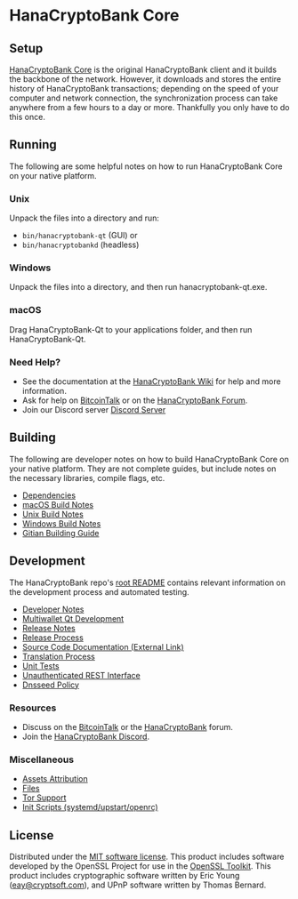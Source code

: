 HanaCryptoBank Core
=============

Setup
---------------------
[HanaCryptoBank Core](http://hanacryptobank.org/wallet) is the original HanaCryptoBank client and it builds the backbone of the network. However, it downloads and stores the entire history of HanaCryptoBank transactions; depending on the speed of your computer and network connection, the synchronization process can take anywhere from a few hours to a day or more. Thankfully you only have to do this once.

Running
---------------------
The following are some helpful notes on how to run HanaCryptoBank Core on your native platform.

### Unix

Unpack the files into a directory and run:

- `bin/hanacryptobank-qt` (GUI) or
- `bin/hanacryptobankd` (headless)

### Windows

Unpack the files into a directory, and then run hanacryptobank-qt.exe.

### macOS

Drag HanaCryptoBank-Qt to your applications folder, and then run HanaCryptoBank-Qt.

### Need Help?

* See the documentation at the [HanaCryptoBank Wiki](https://github.com/HanaCryptoBank-Project/HanaCryptoBank/wiki)
for help and more information.
* Ask for help on [BitcoinTalk](https://bitcointalk.org/index.php?topic=1262920.0) or on the [HanaCryptoBank Forum](http://forum.hanacryptobank.org/).
* Join our Discord server [Discord Server](https://discord.hanacryptobank.org)

Building
---------------------
The following are developer notes on how to build HanaCryptoBank Core on your native platform. They are not complete guides, but include notes on the necessary libraries, compile flags, etc.

- [Dependencies](dependencies.md)
- [macOS Build Notes](build-osx.md)
- [Unix Build Notes](build-unix.md)
- [Windows Build Notes](build-windows.md)
- [Gitian Building Guide](gitian-building.md)

Development
---------------------
The HanaCryptoBank repo's [root README](/README.md) contains relevant information on the development process and automated testing.

- [Developer Notes](developer-notes.md)
- [Multiwallet Qt Development](multiwallet-qt.md)
- [Release Notes](release-notes.md)
- [Release Process](release-process.md)
- [Source Code Documentation (External Link)](https://www.fuzzbawls.pw/hanacryptobank/doxygen/)
- [Translation Process](translation_process.md)
- [Unit Tests](unit-tests.md)
- [Unauthenticated REST Interface](REST-interface.md)
- [Dnsseed Policy](dnsseed-policy.md)

### Resources
* Discuss on the [BitcoinTalk](https://bitcointalk.org/index.php?topic=1262920.0) or the [HanaCryptoBank](http://forum.hanacryptobank.org/) forum.
* Join the [HanaCryptoBank Discord](https://discord.hanacryptobank.org).

### Miscellaneous
- [Assets Attribution](assets-attribution.md)
- [Files](files.md)
- [Tor Support](tor.md)
- [Init Scripts (systemd/upstart/openrc)](init.md)

License
---------------------
Distributed under the [MIT software license](/COPYING).
This product includes software developed by the OpenSSL Project for use in the [OpenSSL Toolkit](https://www.openssl.org/). This product includes
cryptographic software written by Eric Young ([eay@cryptsoft.com](mailto:eay@cryptsoft.com)), and UPnP software written by Thomas Bernard.
